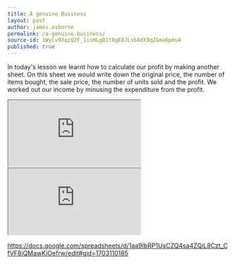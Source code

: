 ```yaml
---
title: A genuine Business
layout: post
author: james.osborne
permalink: /a-genuine-business/
source-id: 1WyCv9XqzQ2F_1ssHLgB1t8gE8JLxbAdX9qZGma6pmu4
published: true
---
```

In today's lesson we learnt how to calculate our profit by making another sheet. On this sheet we would write down the original price, the number of items bought, the sale price, the number of units sold and the profit. We worked out our income by minusing the expenditure from the profit.

<iframe src="https://docs.google.com/spreadsheets/d/e/2PACX-1vSZOCD5XWQE1Xt50bMVBUKrEiZF8bXKPykjrtqOqKYbZOKykxOpa2LXk-1CZJE5HvkQTEfvtQYH9EbP/pubhtml?widget=true&amp;headers=false"></iframe>

<iframe src="https://docs.google.com/spreadsheets/d/e/2PACX-1vSZOCD5XWQE1Xt50bMVBUKrEiZF8bXKPykjrtqOqKYbZOKykxOpa2LXk-1CZJE5HvkQTEfvtQYH9EbP/pubhtml?widget=true&amp;headers=false"></iframe>

https://docs.google.com/spreadsheets/d/1aa9IbRP1UsCZQ4sa4ZQiL8Czt_CfVF8iQMawKiOefrw/edit#gid=1703110185

